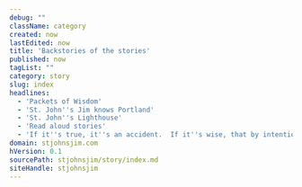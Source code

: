 ```yaml
---
debug: ""
className: category
created: now
lastEdited: now
title: 'Backstories of the stories'
published: now
tagList: ""
category: story
slug: index
headlines:
  - 'Packets of Wisdom'
  - 'St. John''s Jim knows Portland'
  - 'St. John''s Lighthouse'
  - 'Read aloud stories'
  - 'If it''s true, it''s an accident.  If it''s wise, that by intention'
domain: stjohnsjim.com
hVersion: 0.1
sourcePath: stjohnsjim/story/index.md
siteHandle: stjohnsjim
---
```

&nbsp;
